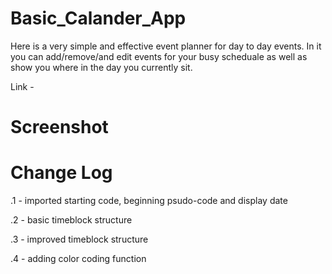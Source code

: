 # Basic_Calander_App

Here is a very simple and effective event planner for day to day events. In it you can add/remove/and edit events for your busy scheduale as well as show you where in the day you currently sit.

Link - 

# Screenshot

# Change Log

.1 - imported starting code, beginning psudo-code and display date

.2 - basic timeblock structure

.3 - improved timeblock structure 

.4 - adding color coding function